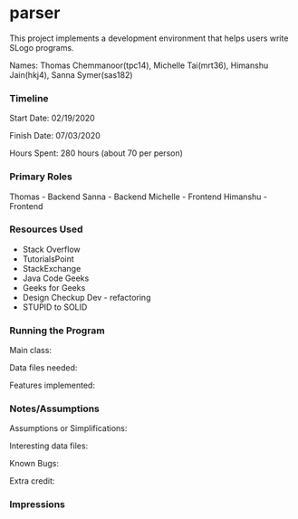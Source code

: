 parser
====

This project implements a development environment that helps users write SLogo programs.

Names: Thomas Chemmanoor(tpc14), Michelle Tai(mrt36), Himanshu Jain(hkj4), Sanna Symer(sas182)


### Timeline

Start Date: 02/19/2020

Finish Date: 07/03/2020

Hours Spent: 280 hours (about 70 per person)

### Primary Roles
 Thomas - Backend 
 Sanna - Backend 
 Michelle - Frontend
 Himanshu - Frontend

### Resources Used

*  Stack Overflow
*  TutorialsPoint
*  StackExchange
*  Java Code Geeks
*  Geeks for Geeks
*  Design Checkup Dev - refactoring
*  STUPID to SOLID

### Running the Program

Main class: 

Data files needed: 

Features implemented:



### Notes/Assumptions

Assumptions or Simplifications:

Interesting data files:

Known Bugs:

Extra credit:


### Impressions

